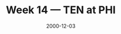---
layout: game
title: Week 14 — TEN at PHI
season: 2000
game_id: 2000_14_TEN_PHI
week: 14
date: 2000-12-03
home_team: PHI
away_team: TEN
final_home: 13
final_away: 15
pbp_url: /assets/data/pbp/2000/2000_14_TEN_PHI.csv.gz
---